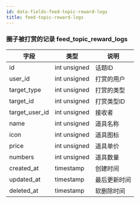 ```yaml
---
id: data-fields-feed-topic-reward-logs
title: feed-topic-reward-logs
---
```


### 圈子被打赏的记录 feed_topic_reward_logs

| 字段 | 类型 | 说明 |
| ------ | ------ | ------ |
| id | int unsigned | 话题ID |
| user_id | int unsigned | 打赏的用户 |
| target_type | int unsigned | 打赏的类型 |
| target_id | int unsigned | 打赏类型ID |
| target_user_id | int unsigned | 接收者 |
| name | int unsigned | 道具名称 |
| icon | int unsigned | 道具图标 |
| price | int unsigned | 道具单价 |
| numbers | int unsigned | 道具数量 |
| created_at | timestamp | 创建时间 |
| updated_at | timestamp | 最后更新时间 |
| deleted_at | timestamp | 软删除时间 |